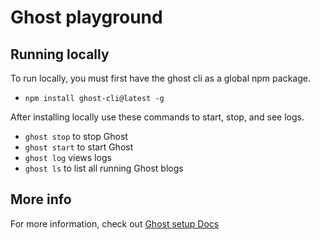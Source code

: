 # Ghost playground

## Running locally

To run locally, you must first have the ghost cli as a global npm package.

- `npm install ghost-cli@latest -g`

After installing locally use these commands to start, stop, and see logs.

- `ghost stop` to stop Ghost
- `ghost start` to start Ghost
- `ghost log` views logs
- `ghost ls` to list all running Ghost blogs

## More info

For more information, check out [Ghost setup Docs](https://ghost.org/docs/install/local/)
